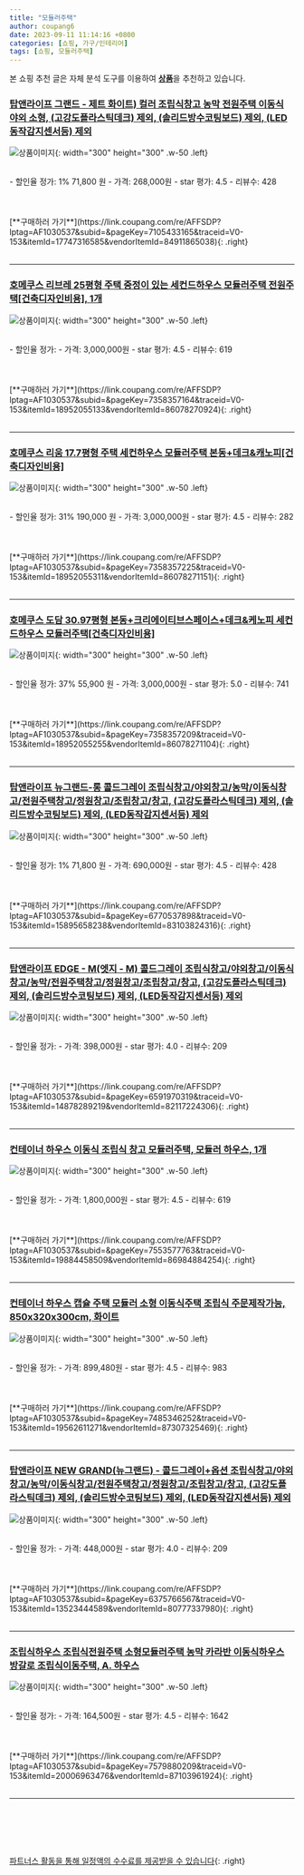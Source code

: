 ```yaml
---
title: "모듈러주택"
author: coupang6
date: 2023-09-11 11:14:16 +0800
categories: [쇼핑, 가구/인테리어]
tags: [쇼핑, 모듈러주택]
---
```


본 쇼핑 추천 글은 자체 분석 도구를 이용하여 [**상품**](https://link.coupang.com/a/bao1ui)을 추천하고 있습니다.

### [탑앤라이프 그랜드 - 제트 화이트) 컬러 조립식창고 농막 전원주택 이동식 야외 소형, (고강도플라스틱데크) 제외, (솔리드방수코팅보드) 제외, (LED동작감지센서등) 제외](https://link.coupang.com/re/AFFSDP?lptag=AF1030537&subid=&pageKey=7105433165&traceid=V0-153&itemId=17747316585&vendorItemId=84911865038)

![상품이미지](https://thumbnail7.coupangcdn.com/thumbnails/remote/230x230ex/image/vendor_inventory/6f0e/ab3057b5819212139bc9dc639449245b260452c098e3bb7875b32bbc6696.jpg){: width="300" height="300" .w-50 .left}


<br>
- 할인율 정가: 1%  71,800   원
- 가격: 268,000원
- star 평가: 4.5
- 리뷰수: 428
<br>
<br>
<br>
<br>
[**구매하러 가기**](https://link.coupang.com/re/AFFSDP?lptag=AF1030537&subid=&pageKey=7105433165&traceid=V0-153&itemId=17747316585&vendorItemId=84911865038){: .right}
<br>
<br>

---

### [호메쿠스 리브레 25평형 주택 중정이 있는 세컨드하우스 모듈러주택 전원주택[건축디자인비용], 1개](https://link.coupang.com/re/AFFSDP?lptag=AF1030537&subid=&pageKey=7358357164&traceid=V0-153&itemId=18952055133&vendorItemId=86078270924)

![상품이미지](https://thumbnail7.coupangcdn.com/thumbnails/remote/230x230ex/image/vendor_inventory/3fe3/3b30c2045eaa12719259354b50d37e75c75887c198348e1528dfe0fda994.jpeg){: width="300" height="300" .w-50 .left}


<br>
- 할인율 정가: 
- 가격: 3,000,000원
- star 평가: 4.5
- 리뷰수: 619
<br>
<br>
<br>
<br>
[**구매하러 가기**](https://link.coupang.com/re/AFFSDP?lptag=AF1030537&subid=&pageKey=7358357164&traceid=V0-153&itemId=18952055133&vendorItemId=86078270924){: .right}
<br>
<br>

---

### [호메쿠스 리움 17.7평형 주택 세컨하우스 모듈러주택 본동+데크&캐노피[건축디자인비용]](https://link.coupang.com/re/AFFSDP?lptag=AF1030537&subid=&pageKey=7358357225&traceid=V0-153&itemId=18952055311&vendorItemId=86078271151)

![상품이미지](https://thumbnail9.coupangcdn.com/thumbnails/remote/230x230ex/image/vendor_inventory/77ee/f02703d5b47689906224679322615bf5c39259ef012851996f76af2b2578.jpeg){: width="300" height="300" .w-50 .left}


<br>
- 할인율 정가: 31%  190,000   원
- 가격: 3,000,000원
- star 평가: 4.5
- 리뷰수: 282
<br>
<br>
<br>
<br>
[**구매하러 가기**](https://link.coupang.com/re/AFFSDP?lptag=AF1030537&subid=&pageKey=7358357225&traceid=V0-153&itemId=18952055311&vendorItemId=86078271151){: .right}
<br>
<br>

---

### [호메쿠스 도담 30.97평형 본동+크리에이티브스페이스+데크&케노피 세컨드하우스 모듈러주택[건축디자인비용]](https://link.coupang.com/re/AFFSDP?lptag=AF1030537&subid=&pageKey=7358357209&traceid=V0-153&itemId=18952055255&vendorItemId=86078271104)

![상품이미지](https://thumbnail8.coupangcdn.com/thumbnails/remote/230x230ex/image/vendor_inventory/e591/33ebeb857ca09efb88317d0ef27fa18777451ab2b01e6aeff71f42f8586f.png){: width="300" height="300" .w-50 .left}


<br>
- 할인율 정가: 37%  55,900   원
- 가격: 3,000,000원
- star 평가: 5.0
- 리뷰수: 741
<br>
<br>
<br>
<br>
[**구매하러 가기**](https://link.coupang.com/re/AFFSDP?lptag=AF1030537&subid=&pageKey=7358357209&traceid=V0-153&itemId=18952055255&vendorItemId=86078271104){: .right}
<br>
<br>

---

### [탑앤라이프 뉴그랜드-롱 콜드그레이 조립식창고/야외창고/농막/이동식창고/전원주택창고/정원창고/조립창고/창고, (고강도플라스틱데크) 제외, (솔리드방수코팅보드) 제외, (LED동작감지센서등) 제외](https://link.coupang.com/re/AFFSDP?lptag=AF1030537&subid=&pageKey=6770537898&traceid=V0-153&itemId=15895658238&vendorItemId=83103824316)

![상품이미지](https://thumbnail10.coupangcdn.com/thumbnails/remote/230x230ex/image/vendor_inventory/2b68/8bd5958470e2e7379c658eb5f3e31a0446a33399f17399c002bdd58c322e.jpg){: width="300" height="300" .w-50 .left}


<br>
- 할인율 정가: 1%  71,800   원
- 가격: 690,000원
- star 평가: 4.5
- 리뷰수: 428
<br>
<br>
<br>
<br>
[**구매하러 가기**](https://link.coupang.com/re/AFFSDP?lptag=AF1030537&subid=&pageKey=6770537898&traceid=V0-153&itemId=15895658238&vendorItemId=83103824316){: .right}
<br>
<br>

---

### [탑앤라이프 EDGE - M(엣지 - M) 콜드그레이 조립식창고/야외창고/이동식창고/농막/전원주택창고/정원창고/조립창고/창고, (고강도플라스틱데크) 제외, (솔리드방수코팅보드) 제외, (LED동작감지센서등) 제외](https://link.coupang.com/re/AFFSDP?lptag=AF1030537&subid=&pageKey=6591970319&traceid=V0-153&itemId=14878289219&vendorItemId=82117224306)

![상품이미지](https://thumbnail6.coupangcdn.com/thumbnails/remote/230x230ex/image/vendor_inventory/ad15/4ad092cab83fdd6d21cacf155bb32579bb43eeaa11faa20afd004f0a700d.jpg){: width="300" height="300" .w-50 .left}


<br>
- 할인율 정가: 
- 가격: 398,000원
- star 평가: 4.0
- 리뷰수: 209
<br>
<br>
<br>
<br>
[**구매하러 가기**](https://link.coupang.com/re/AFFSDP?lptag=AF1030537&subid=&pageKey=6591970319&traceid=V0-153&itemId=14878289219&vendorItemId=82117224306){: .right}
<br>
<br>

---

### [컨테이너 하우스 이동식 조립식 창고 모듈러주택, 모듈러 하우스, 1개](https://link.coupang.com/re/AFFSDP?lptag=AF1030537&subid=&pageKey=7553577763&traceid=V0-153&itemId=19884458509&vendorItemId=86984884254)

![상품이미지](https://thumbnail10.coupangcdn.com/thumbnails/remote/230x230ex/image/vendor_inventory/f341/573b8d5c4b90cfa86ede3cb93786c0dfb838baea166726ea960611bacc8c.jpg){: width="300" height="300" .w-50 .left}


<br>
- 할인율 정가: 
- 가격: 1,800,000원
- star 평가: 4.5
- 리뷰수: 619
<br>
<br>
<br>
<br>
[**구매하러 가기**](https://link.coupang.com/re/AFFSDP?lptag=AF1030537&subid=&pageKey=7553577763&traceid=V0-153&itemId=19884458509&vendorItemId=86984884254){: .right}
<br>
<br>

---

### [컨테이너 하우스 캡슐 주택 모듈러 소형 이동식주택 조립식 주문제작가능, 850x320x300cm, 화이트](https://link.coupang.com/re/AFFSDP?lptag=AF1030537&subid=&pageKey=7485346252&traceid=V0-153&itemId=19562611271&vendorItemId=87307325469)

![상품이미지](https://thumbnail6.coupangcdn.com/thumbnails/remote/230x230ex/image/vendor_inventory/af95/176f8592b03610e7da31e5a333edd2efe07fbf9eb063d82bf9f3ecede615.jpg){: width="300" height="300" .w-50 .left}


<br>
- 할인율 정가: 
- 가격: 899,480원
- star 평가: 4.5
- 리뷰수: 983
<br>
<br>
<br>
<br>
[**구매하러 가기**](https://link.coupang.com/re/AFFSDP?lptag=AF1030537&subid=&pageKey=7485346252&traceid=V0-153&itemId=19562611271&vendorItemId=87307325469){: .right}
<br>
<br>

---

### [탑앤라이프 NEW GRAND(뉴그랜드) - 콜드그레이+옵션 조립식창고/야외창고/농막/이동식창고/전원주택창고/정원창고/조립창고/창고, (고강도플라스틱데크) 제외, (솔리드방수코팅보드) 제외, (LED동작감지센서등) 제외](https://link.coupang.com/re/AFFSDP?lptag=AF1030537&subid=&pageKey=6375766567&traceid=V0-153&itemId=13523444589&vendorItemId=80777337980)

![상품이미지](https://thumbnail9.coupangcdn.com/thumbnails/remote/230x230ex/image/vendor_inventory/f076/668cc85966d3bc939747f7a867c96a2fa115fabc5418d57c83ec4076df7b.jpg){: width="300" height="300" .w-50 .left}


<br>
- 할인율 정가: 
- 가격: 448,000원
- star 평가: 4.0
- 리뷰수: 209
<br>
<br>
<br>
<br>
[**구매하러 가기**](https://link.coupang.com/re/AFFSDP?lptag=AF1030537&subid=&pageKey=6375766567&traceid=V0-153&itemId=13523444589&vendorItemId=80777337980){: .right}
<br>
<br>

---

### [조립식하우스 조립식전원주택 소형모듈러주택 농막 카라반 이동식하우스 방갈로 조립식이동주택, A. 하우스](https://link.coupang.com/re/AFFSDP?lptag=AF1030537&subid=&pageKey=7579880209&traceid=V0-153&itemId=20006963476&vendorItemId=87103961924)

![상품이미지](https://thumbnail7.coupangcdn.com/thumbnails/remote/230x230ex/image/vendor_inventory/d0f4/f5680887a5240198fafb4b6b2fb2ab2329433e5a98b1f88c565c758e245f.jpg){: width="300" height="300" .w-50 .left}


<br>
- 할인율 정가: 
- 가격: 164,500원
- star 평가: 4.5
- 리뷰수: 1642
<br>
<br>
<br>
<br>
[**구매하러 가기**](https://link.coupang.com/re/AFFSDP?lptag=AF1030537&subid=&pageKey=7579880209&traceid=V0-153&itemId=20006963476&vendorItemId=87103961924){: .right}
<br>
<br>

---
<br><br><br><br><br> [파트너스 활동을 통해 일정액의 수수료를 제공받을 수 있습니다](https://link.coupang.com/a/bao1ui){: .right}